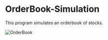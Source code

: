 # OrderBook-Simulation
This program simulates an orderbook of stocks.

![OrderBook](https://cloud.githubusercontent.com/assets/10996578/7555791/96cff34e-f724-11e4-8e25-5b4d008392c2.png)
